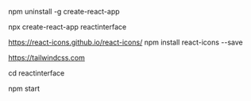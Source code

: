 npm uninstall -g create-react-app

npx create-react-app reactinterface

https://react-icons.github.io/react-icons/
npm install react-icons --save 

https://tailwindcss.com

cd reactinterface

npm start 

